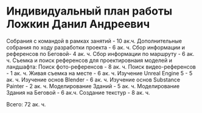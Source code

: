 # Индивидуальный план работы Ложкин Данил Андреевич

Собрания с командой в рамках занятий - 10 ак.ч.
Дополнительные собрания по ходу разработки проекта - 6 ак. ч.
Сбор информации и референсов по Беговой- 4 ак. ч.
Сбор информации по маршруту - 6 ак. ч.
Съемка и поиск референсов для проектировнаия моделей и ландшафта:
	Поиск фото-референсов - 8 ак. ч.
	Поиск видео-референсов - 1 ак. ч.
	Живая съемка на месте - 6 ак. ч.
Изучение Unreal Engine 5 - 5 ак. ч.
Изучение основ Blender - 6 ак. ч.
Изучение основ Substance Painter - 2 ак. ч.
Моделирование Зданий - 5 ак. ч.
Моделирование Здания на Беговой - 6 ак.ч.
Создание текстур - 8 ак. ч.

Всего: 72 ак. ч.